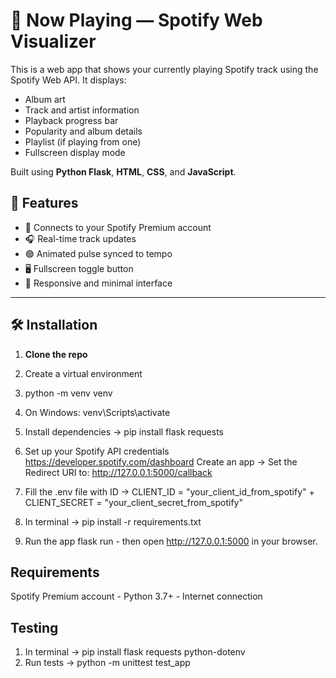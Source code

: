 # 🎵 Now Playing — Spotify Web Visualizer

This is a web app that shows your currently playing Spotify track using the Spotify Web API. It displays:

- Album art  
- Track and artist information  
- Playback progress bar  
- Popularity and album details  
- Playlist (if playing from one)  
- Fullscreen display mode  

Built using **Python Flask**, **HTML**, **CSS**, and **JavaScript**.

## 🔧 Features

- 🔗 Connects to your Spotify Premium account
- 🎧 Real-time track updates 
- 🟢 Animated pulse synced to tempo
- 🖥️ Fullscreen toggle button
- 🎨 Responsive and minimal interface

---

## 🛠️ Installation

1. **Clone the repo**

2. Create a virtual environment
3. python -m venv venv
4. On Windows: venv\Scripts\activate

5. Install dependencies ->
pip install flask requests

6. Set up your Spotify API credentials
https://developer.spotify.com/dashboard
Create an app -> Set the Redirect URI to:
http://127.0.0.1:5000/callback

7. Fill the .env file with ID ->
CLIENT_ID = "your_client_id_from_spotify" +
CLIENT_SECRET = "your_client_secret_from_spotify"

8. In terminal -> pip install -r requirements.txt

9. Run the app
flask run -
then open http://127.0.0.1:5000 in your browser.

## Requirements
Spotify Premium account -
Python 3.7+ -
Internet connection


## Testing
1. In terminal -> pip install flask requests python-dotenv
2. Run tests -> python -m unittest test_app

